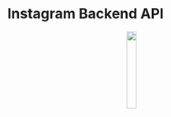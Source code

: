 # Instagram Backend API

<p align="center"><img height=20% src="https://i.pinimg.com/originals/26/79/cc/2679ccf97df374dc84a60063ac9487d3.jpg"></p>